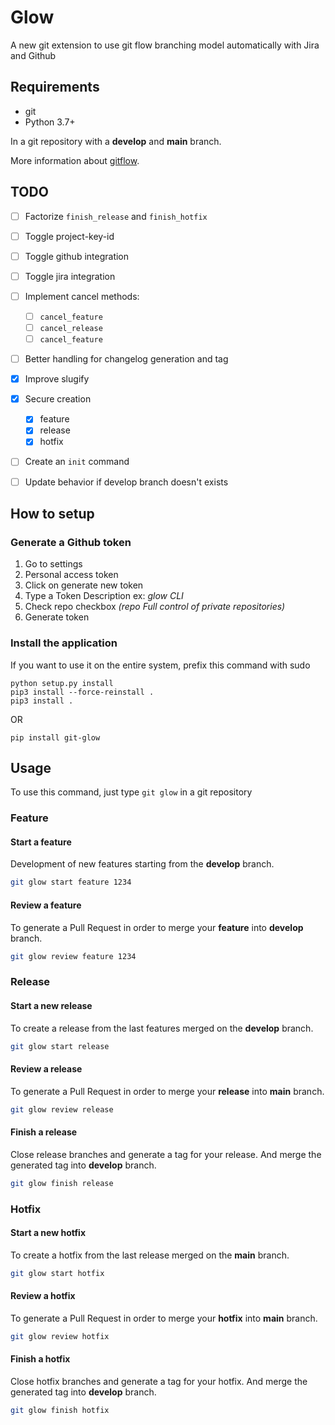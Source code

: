 # Glow
A new git extension to use git flow branching model automatically with Jira and Github

## Requirements

- git
- Python 3.7+

In a git repository with a **develop** and **main** branch.

More information about [gitflow](http://nvie.com/posts/a-successful-git-branching-model/). 

## TODO

- [ ] Factorize `finish_release` and `finish_hotfix`
- [ ] Toggle project-key-id  
- [ ] Toggle github integration 
- [ ] Toggle jira integration 
- [ ] Implement cancel methods:
    - [ ] `cancel_feature` 
    - [ ] `cancel_release` 
    - [ ] `cancel_feature` 
- [ ] Better handling for changelog generation and tag
- [x] Improve slugify
- [x] Secure creation
    - [x] feature
    - [x] release
    - [x] hotfix
- [ ] Create an `init` command
- [ ] Update behavior if develop branch doesn't exists 

  

## How to setup

### Generate a Github token

1. Go to settings
2. Personal access token
3. Click on generate new token
4. Type a Token Description ex: *glow CLI*
5. Check repo checkbox *(repo Full control of private repositories)*
6. Generate token

### Install the application

If you want to use it on the entire system, prefix this command with sudo

```
python setup.py install
pip3 install --force-reinstall .
pip3 install .
```

OR

```
pip install git-glow
```

## Usage

To use this command, just type ```git glow``` in a git repository

### Feature

#### Start a feature

Development of new features starting from the **develop** branch.

```bash
git glow start feature 1234
```

#### Review a feature

To generate a Pull Request in order to merge your **feature** into **develop** branch.

```bash
git glow review feature 1234
```

### Release

#### Start a new release

To create a release from the last features merged on the **develop** branch.

```bash
git glow start release
```

#### Review a release

To generate a Pull Request in order to merge your **release** into **main** branch.

```bash
git glow review release
```

#### Finish a release

Close release branches and generate a tag for your release.
And merge the generated tag into **develop** branch.

```bash
git glow finish release
```


### Hotfix

#### Start a new hotfix

To create a hotfix from the last release merged on the **main** branch.

```bash
git glow start hotfix
```

#### Review a hotfix

To generate a Pull Request in order to merge your **hotfix** into **main** branch.

```bash
git glow review hotfix
```

#### Finish a hotfix

Close hotfix branches and generate a tag for your hotfix.
And merge the generated tag into **develop** branch.

```bash
git glow finish hotfix
```


